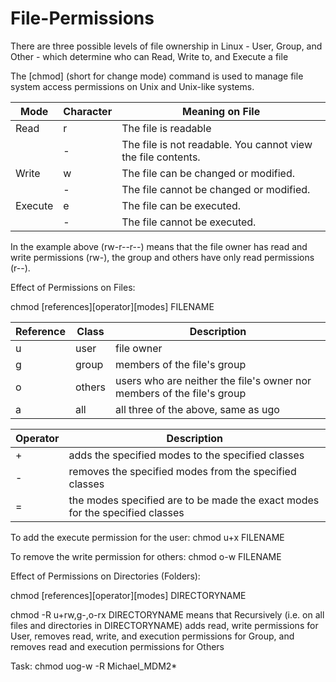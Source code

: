# File-Permissions

There are three possible levels of file ownership in Linux - User, Group, and Other - which determine who can Read, Write to, and Execute a file

The [chmod] (short for change mode) command is used to manage file system access permissions on Unix and Unix-like systems. 

| Mode          |  Character            | Meaning on File                                                             |
| ------------- | ----------------------| --------------------------------------------------------------------------- |
| Read          | r                     | The file is readable                                                        |
|               | -                     | The file is not readable. You cannot view the file contents.                |
| Write         | w                     | The file can be changed or modified.                                        |
|               | -                     | The file cannot be changed or modified.                                     |
| Execute       | e                     | The file can be executed.                                                   |
|               | -                     | The file cannot be executed.                                                |

In the example above (rw-r--r--) means that the file owner has read and write permissions (rw-), the group and others have only read permissions (r--).


Effect of Permissions on Files: 

chmod [references][operator][modes] FILENAME

| Reference   |  Class             | Description                                                           |
| ----------- | -------------------| --------------------------------------------------------------------- |
| u           |  user              | file owner                                                            |
| g           |  group             | members of the file's group                                           |
| o           |  others            | users who are neither the file's owner nor members of the file's group|
| a           |  all               | all three of the above, same as ugo                                   |


| Operator   |  Description                                                                    |
| -----------| ------------------------------------------------------------------------------- |
| +          |  adds the specified modes to the specified classes                              |
| -          |  removes the specified modes from the specified classes                         |
| =          |  the modes specified are to be made the exact modes for the specified classes   |


To add the execute permission for the user: chmod u+x FILENAME 

To remove the write permission for others: chmod o-w FILENAME


Effect of Permissions on Directories (Folders): 

chmod [references][operator][modes] DIRECTORYNAME

chmod -R u+rw,g-,o-rx DIRECTORYNAME means that Recursively (i.e. on all files and directories in DIRECTORYNAME) adds read, write permissions for User, removes read, write, and execution permissions for Group, and removes read and execution permissions for Others

Task: chmod uog-w -R Michael_MDM2*



